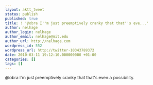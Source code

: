 ```yaml
---
layout: aktt_tweet
status: publish
published: true
title: ! '@obra I''m just preemptively cranky that that''s eve...'
author: nelhage
author_login: nelhage
author_email: nelhage@mit.edu
author_url: http://nelhage.com
wordpress_id: 552
wordpress_url: http://twitter-10343789372
date: 2010-03-11 19:12:10.000000000 +01:00
categories: []
tags: []
---
```

@obra I'm just preemptively cranky that that's even a possibility.
